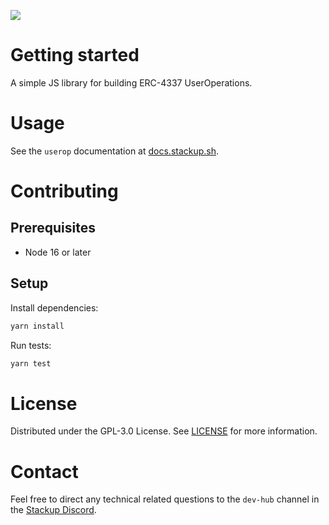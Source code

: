 ![](https://i.imgur.com/mR5CsOr.png)

# Getting started

A simple JS library for building ERC-4337 UserOperations.

# Usage

See the `userop` documentation at [docs.stackup.sh](https://docs.stackup.sh/docs/packages/userop/introduction).

# Contributing

## Prerequisites

- Node 16 or later

## Setup

Install dependencies:

```bash
yarn install
```

Run tests:

```bash
yarn test
```

# License

Distributed under the GPL-3.0 License. See [LICENSE](./LICENSE) for more information.

# Contact

Feel free to direct any technical related questions to the `dev-hub` channel in the [Stackup Discord](https://discord.gg/VTjJGvMNyW).
